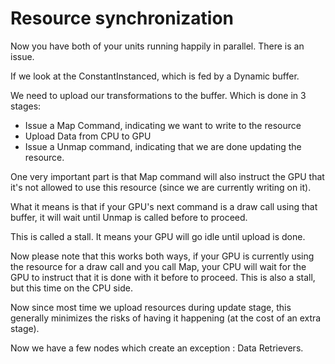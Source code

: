 #  Resource synchronization

Now you have both of your units running happily in parallel. There is an issue.  

If we look at the ConstantInstanced, which is fed by a Dynamic buffer.  

We need to upload our transformations to the buffer. Which is done in 3 stages:  
* Issue a Map Command, indicating we want to write to the resource  
* Upload Data from CPU to GPU  
* Issue a Unmap command, indicating that we are done updating the resource.  

One very important part is that Map command will also instruct the GPU that it's not allowed to use this resource (since we are currently writing on it).  

What it means is that if your GPU's next command is a draw call using that buffer, it will wait until Unmap is called before to proceed.  

This is called a stall. It means your GPU will go idle until upload is done.  

Now please note that this works both ways, if your GPU is currently using the resource for a draw call and you call Map, your CPU will wait for the GPU to instruct that it is done with it before to proceed. This is also a stall, but this time on the CPU side.  

Now since most time we upload resources during update stage, this generally minimizes the risks of having it happening (at the cost of an extra stage).  

Now we have a few nodes which create an exception : Data Retrievers.  

